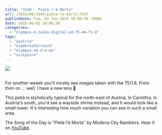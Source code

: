 ```yaml
---
title: "3149 - Pietà l'è Morta"
url: /2015/06/3149-pieta-le-morta.html
publishDate: Tue, 02 Jun 2015 18:00:58 +0000
date: 2015-06-02 20:00:58
categories: 
  - "olympus-m-zuiko-digital-ed-75-mm-f1-8"
tags: 
  - "austria"
  - "niederosterreich"
  - "olympus-om-d-e-m1"
  - "sculpture"
---
```

<div class="container">
<div class="center"><a target="_blank" href="https://d25zfm9zpd7gm5.cloudfront.net/1200x1200/2015/20150514_111157_lr.jpg"><img src="https://d25zfm9zpd7gm5.cloudfront.net/0600x0600/2015/20150514_111157_lr.jpg" /></a></div>
</div>
<br />

For another weeek you'll mostly see images taken with the 75/1.8. From then on ... well, I have a new lens 🙂

This pietà is stylistically typical for the north-east of Austria. In Carinthia, in Austria's south, you'd see a wayside shrine instead, and it would look like a small tower. It's interesting how much variation you can see in such a small area.

The Song of the Day is "Pietà l'è Morta" by Modena City Ramblers. Hear it on <a href="https://www.youtube.com/watch?v=XGxbGfZA2nY" target="_blank">YouTube</a>.
